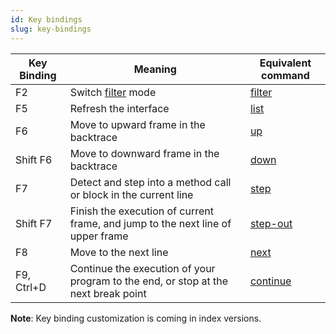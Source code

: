 ```yaml
---
id: Key bindings
slug: key-bindings
---
```


| Key Binding | Meaning | Equivalent command |
| ----------- | ------- | ------------------ |
| F2 | Switch [filter](/docs/guides/filter) mode | [filter](/docs/commands/filter) |
| F5 | Refresh the interface | [list](/docs/commands/list) |
| F6 | Move to upward frame in the backtrace | [up](/docs/commands/up) |
| Shift F6 | Move to downward frame in the backtrace | [down](/docs/commands/down) |
| F7 | Detect and step into a method call or block in the current line | [step](/docs/commands/step) |
| Shift F7 | Finish the execution of current frame, and jump to the next line of upper frame | [step-out](/docs/commands/step-out) |
| F8 | Move to the next line | [next](/docs/commands/next) |
| F9, Ctrl+D | Continue the execution of your program to the end, or stop at the next break point | [continue](/docs/commands/continue) |

**Note**: Key binding customization is coming in index versions.
